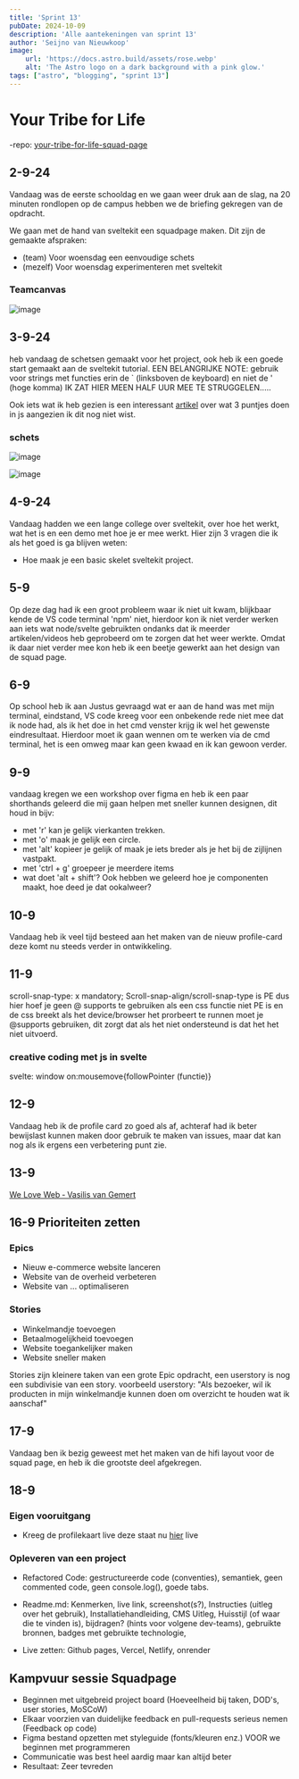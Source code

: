 ```yaml
---
title: 'Sprint 13'
pubDate: 2024-10-09
description: 'Alle aantekeningen van sprint 13'
author: 'Seijno van Nieuwkoop'
image:
    url: 'https://docs.astro.build/assets/rose.webp'
    alt: 'The Astro logo on a dark background with a pink glow.'
tags: ["astro", "blogging", "sprint 13"]
---
```

# Your Tribe for Life

-repo: [your-tribe-for-life-squad-page](https://github.com/rutgerkock/your-tribe-for-life-squad-page)

## 2-9-24
Vandaag was de eerste schooldag en we gaan weer druk aan de slag, na 20 minuten rondlopen op de campus hebben we de briefing gekregen van de opdracht.

We gaan met de hand van sveltekit een squadpage maken. Dit zijn de gemaakte afspraken:

* (team) Voor woensdag een eenvoudige schets
* (mezelf) Voor woensdag experimenteren met sveltekit

### Teamcanvas
![image](https://github.com/user-attachments/assets/9c9d04bf-152e-4e59-ab24-98a6cd6ddbf3)

## 3-9-24

heb vandaag de schetsen gemaakt voor het project, ook heb ik een goede start gemaakt aan de sveltekit tutorial. EEN BELANGRIJKE NOTE: gebruik voor strings met functies erin de ` (linksboven de keyboard) en niet de ' (hoge komma) IK ZAT HIER MEEN HALF UUR MEE TE STRUGGELEN.....

Ook iets wat ik heb gezien is een interessant [artikel](https://oprearocks.medium.com/what-do-the-three-dots-mean-in-javascript-bc5749439c9a) over wat 3 puntjes doen in js aangezien ik dit nog niet wist.

### schets

![image](https://github.com/user-attachments/assets/7092f5bd-f281-458e-9949-6a5df70a218a)

![image](https://github.com/user-attachments/assets/dacfc864-d642-47ff-be40-d2ca6bace0c6)


## 4-9-24
Vandaag hadden we een lange college over sveltekit, over hoe het werkt, wat het is en een demo met hoe je er mee werkt. Hier zijn 3 vragen die ik als het goed is ga blijven weten:

* Hoe maak je een basic skelet sveltekit project.

## 5-9 
Op deze dag had ik een groot probleem waar ik niet uit kwam, blijkbaar kende de VS code terminal 'npm' niet, hierdoor kon ik niet verder werken aan iets wat node/svelte gebruikten ondanks dat ik meerder artikelen/videos heb geprobeerd om te zorgen dat het weer werkte. Omdat ik daar niet verder mee kon heb ik een beetje gewerkt aan het design van de squad page.

## 6-9
Op school heb ik aan Justus gevraagd wat er aan de hand was met mijn terminal, eindstand, VS code kreeg voor een onbekende rede niet mee dat ik node had, als ik het doe in het cmd venster krijg ik wel het gewenste eindresultaat. Hierdoor moet ik gaan wennen om te werken via de cmd terminal, het is een omweg maar kan geen kwaad en ik kan gewoon verder.

## 9-9
vandaag kregen we een workshop over figma en heb ik een paar shorthands geleerd die mij gaan helpen met sneller kunnen designen, dit houd in bijv:
* met 'r' kan je gelijk vierkanten trekken.
* met 'o' maak je gelijk een circle.
* met 'alt' kopieer je gelijk of maak je iets breder als je het bij de zijlijnen vastpakt.
* met 'ctrl + g' groepeer je meerdere items
* wat doet 'alt + shift'?
Ook hebben we geleerd hoe je componenten maakt, hoe deed je dat ookalweer?

## 10-9

Vandaag heb ik veel tijd besteed aan het maken van de nieuw profile-card deze komt nu steeds verder in ontwikkeling.

## 11-9
scroll-snap-type: x mandatory;
Scroll-snap-align/scroll-snap-type is PE dus hier hoef je geen @ supports te gebruiken
als een css functie niet PE is en de css breekt als het device/browser het prorbeert te runnen moet je @supports gebruiken, dit zorgt dat als het niet ondersteund is dat het het niet uitvoerd.

### creative coding  met js in svelte
svelte: window on:mousemove{followPointer (functie)}

## 12-9
Vandaag heb ik de profile card zo goed als af, achteraf had ik beter bewijslast kunnen maken door gebruik te maken van issues, maar dat kan nog als ik ergens een verbetering punt zie.

## 13-9
[We Love Web ‐ Vasilis van Gemert](https://github.com/Seijno/i-love-web/wiki/We-Love-Web-%E2%80%90-Vasilis-van-Gemert)

## 16-9 Prioriteiten zetten
### Epics
* Nieuw e-commerce website lanceren
* Website van de overheid verbeteren
* Website van ... optimaliseren

### Stories
* Winkelmandje toevoegen
* Betaalmogelijkheid toevoegen
* Website toegankelijker maken
* Website sneller maken

Stories zijn kleinere taken van een grote Epic opdracht, een userstory is nog een subdivisie van een story.
voorbeeld userstory: 
"Als bezoeker, wil ik producten in mijn winkelmandje kunnen doen om overzicht te houden wat ik aanschaf"

## 17-9
Vandaag ben ik bezig geweest met het maken van de hifi layout voor de squad page, en heb ik die grootste deel afgekregen.

## 18-9
### Eigen vooruitgang
* Kreeg de profilekaart live deze staat nu [hier](https://profile-card-coral-nine.vercel.app/) live
### Opleveren van een project
* Refactored Code: gestructureerde code (conventies), semantiek, geen commented code, geen console.log(), goede tabs.
 
* Readme.md: Kenmerken, live link, screenshot(s?), Instructies (uitleg over het gebruik), Installatiehandleiding, CMS Uitleg, Huisstijl (of waar die te vinden is), bijdragen? (hints voor volgene dev-teams), gebruikte bronnen, badges met gebruikte technologie,
 
* Live zetten: Github pages, Vercel, Netlify, onrender

## Kampvuur sessie Squadpage

* Beginnen met uitgebreid project board (Hoeveelheid bij taken, DOD's, user stories, MoSCoW)
* Elkaar voorzien van duidelijke feedback en pull-requests serieus nemen (Feedback op code) 
* Figma bestand opzetten met styleguide (fonts/kleuren enz.) VOOR we beginnen met programmeren
* Communicatie was best heel aardig maar kan altijd beter 
* Resultaat: Zeer tevreden

